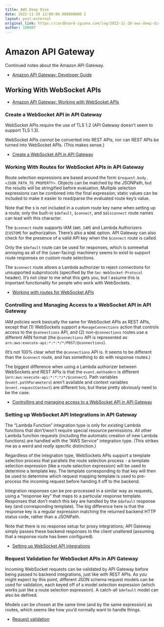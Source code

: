 ```yaml
---
title: AWS Deep Dive
date: 2022-11-28 12:00:00.000000000 Z
layout: post-external
original_link: https://cardboard-iguana.com/log/2022-11-28-aws-deep-dive.html
author: 100007
---
```


# Amazon API Gateway

Continued notes about the Amazon API Gateway.

- [Amazon API Gateway: Developer Guide](https://docs.aws.amazon.com/apigateway/latest/developerguide/welcome.html)

## Working With WebSocket APIs

- [Amazon API Gateway: Working with WebSocket APIs](https://docs.aws.amazon.com/apigateway/latest/developerguide/apigateway-websocket-api.html)

### Create a WebSocket API in API Gateway

WebSocket APIs require the use of TLS 1.2 (API Gateway doesn’t seem to support TLS 1.3).

WebSocket APIs _cannot_ be converted into REST APIs, nor can REST APIs be turned into WebSocket APIs. (This makes sense.)

- [Create a WebSocket API in API Gateway](https://docs.aws.amazon.com/apigateway/latest/developerguide/apigateway-websocket-api-create-empty-api.html)

### Working With Routes for WebSocket APIs in API Gateway

Route selection expressions are based around the form `$request.body.<JSON_PATH_TO_PROPERTY>`. Objects can be matched by the JSONPath, but the results will be stringified before evaluation. Multiple selection expressions can be combined into the final expression; static values can be included to make it easier to read/parse the evaluated route key’s value.

Note that the `$` is _not_ included in a custom route key name when setting up a route; only the built-in `$default`, `$connect`, and `$disconnect` route names can lead with this character.

The `$connect` route supports IAM (`AWS_IAM`) and Lambda Authorizers (`CUSTOM`) for authorization. There’s also a `NONE` option. API Gateway can also check for the presence of a valid API key when the `$connect` route is called.

Only the `$default` route can be used for responses, which is somewhat annoying as all of the (user-facing) machinery seems to exist to support route responses on custom route selections.

The `$connect` route allows a Lambda authorizer to reject connections for unsupported subprotocols (specified by the `Sec-WebSocket-Protocol` header). It’s not clear to me what this gets you, but I assume this is important functionality for people who work with WebSockets.

- [Working with routes for WebSocket APIs](https://docs.aws.amazon.com/apigateway/latest/developerguide/websocket-api-develop-routes.html)

### Controlling and Managing Access to a WebSocket API in API Gateway

IAM policies work basically the same for WebSocket APIs as REST APIs, except that (1) WebSockets support a `ManageConnections` action that controls access to the `@connections` API, and (2) non-`@connections` routes use a different ARN format (the `@connections` API is represented as `arn:aws:execute-api:*:*:*/*/POST/@connections`).

(It’s not 100% clear _what_ the `@connections` API is. It seems to be different than the `$connect` route, and has something to do with response routes.)

The biggest difference when using a Lambda authorizer between WebSockets and REST APIs is that the `event.methodArn` is different (`arn:aws:execute-api:*:*:*/*/$connect`). Path variables (`event.pathParameters`) aren’t available and context variables (`event.requestContext`) are different too, but these pretty obviously need to be the case.

- [Controlling and managing access to a WebSocket API in API Gateway](https://docs.aws.amazon.com/apigateway/latest/developerguide/apigateway-websocket-api-control-access.html)

### Setting up WebSocket API Integrations in API Gateway

The “Lambda Function” integration type is only for _existing_ Lambda functions that don’t/won’t require special resource permissions. All other Lambda function requests (including the automatic creation of new Lambda functions) are handled with the “AWS Service” integration type. (This strikes me as a weird and _really_ specific distinction.)

Regardless of the integration type, WebSockets APIs support a template selection process that parallels the route selection process - a template selection expression (like a route selection expression) will be used to determine a template key. The template corresponding to that key will then be used to determine which request mapping template is used to pre-process the incoming request before handing it off to the backend.

Integration responses can be pre-processed in a similar way as requests, using a “response key” that maps to a particular response template. Responses that don’t match this key are handled by the `$default` response key (and corresponding template). The big difference here is that the response key is a regular expression matching the returned backend HTTP status code, rather than a JSONPath.

Note that there is no response setup for proxy integrations; API Gateway simply passes these backend responses to the client unaltered (assuming that a response route has been configured).

- [Setting up WebSocket API integrations](https://docs.aws.amazon.com/apigateway/latest/developerguide/apigateway-websocket-api-integrations.html)

### Request Validation for WebSocket APIs in API Gateway

Incoming WebSocket requests can be validated by API Gateway before being passed to backend integrations, just like with REST APIs. As you might expect by this point, different JSON schema request models can be used for validation, each keyed off of a model selection expression (which works just like a route selection expression). A catch-all `$default` model can also be defined.

Models can be chosen at the same time (and by the same expression) as routes, which seems like how you’d normally want to handle things.

- [Request validation](https://docs.aws.amazon.com/apigateway/latest/developerguide/websocket-api-request-validation.html)
